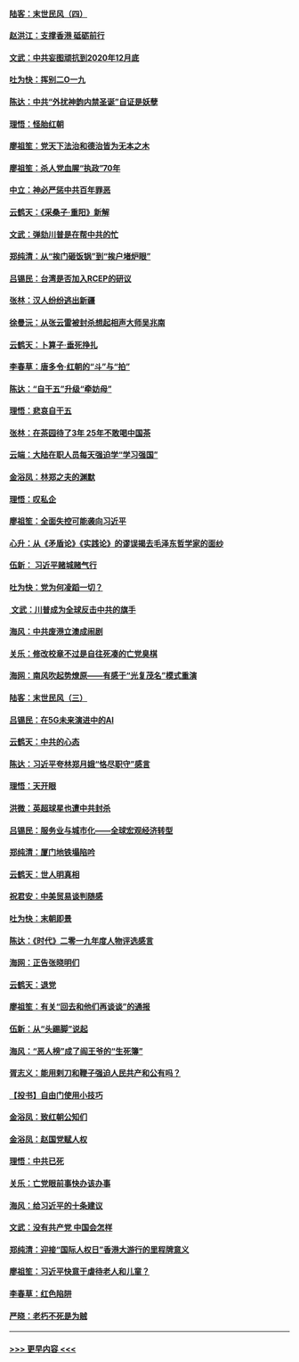#### [陆客：末世民风（四）](../pages/nsc993/n11749203.md?t=12280033) 
#### [赵洪江：支撑香港 砥砺前行](../pages/nsc993/n11748482.md?t=12280033) 
#### [文武：中共妄图顽抗到2020年12月底](../pages/nsc993/n11748446.md?t=12280033) 
#### [吐为快：挥别二O一九](../pages/nsc993/n11748411.md?t=12280033) 
#### [陈达：中共“外扰神韵内禁圣诞”自证是妖孽](../pages/nsc993/n11748226.md?t=12280033) 
#### [理悟：怪胎红朝](../pages/nsc993/n11748206.md?t=12280033) 
#### [廖祖笙：党天下法治和德治皆为无本之木](../pages/nsc993/n11748135.md?t=12280033) 
#### [廖祖笙：杀人党血腥“执政”70年](../pages/nsc993/n11745144.md?t=12280033) 
#### [中立：神必严惩中共百年罪恶](../pages/nsc993/n11744970.md?t=12280033) 
#### [云鹤天：《采桑子‧重阳》新解](../pages/nsc993/n11744948.md?t=12280033) 
#### [文武：弹劾川普是在帮中共的忙](../pages/nsc993/n11744758.md?t=12280033) 
#### [郑纯清：从“挨门砸饭锅”到“挨户堵炉眼”](../pages/nsc993/n11744745.md?t=12280033) 
#### [吕锡民：台湾是否加入RCEP的研议](../pages/nsc993/n11744701.md?t=12280033) 
#### [张林：汉人纷纷逃出新疆](../pages/nsc993/n11743530.md?t=12280033) 
#### [徐曼沅：从张云雷被封杀想起相声大师吴兆南](../pages/nsc993/n11741816.md?t=12280033) 
#### [云鹤天：卜算子‧垂死挣扎](../pages/nsc993/n11739956.md?t=12280033) 
#### [李春草：唐多令‧红朝的“斗”与“拍”](../pages/nsc993/n11739830.md?t=12280033) 
#### [陈达：“自干五”升级“牵妨母”](../pages/nsc993/n11739724.md?t=12280033) 
#### [理悟：悲哀自干五](../pages/nsc993/n11739547.md?t=12280033) 
#### [张林：在茶园待了3年 25年不敢喝中国茶](../pages/nsc993/n11739240.md?t=12280033) 
#### [云端：大陆在职人员每天强迫学“学习强国”](../pages/nsc993/n11738735.md?t=12280033) 
#### [金浴凤：林郑之夫的渊默](../pages/nsc993/n11737735.md?t=12280033) 
#### [理悟：叹私企](../pages/nsc993/n11737715.md?t=12280033) 
#### [廖祖笙：全面失控可能袭向习近平](../pages/nsc993/n11737704.md?t=12280033) 
#### [心升：从《矛盾论》《实践论》的谬误揭去毛泽东哲学家的面纱](../pages/nsc993/n11736962.md?t=12280033) 
#### [伍新： 习近平赌城赌气行](../pages/nsc993/n11736929.md?t=12280033) 
#### [吐为快：党为何凌蹈一切？](../pages/nsc993/n11736915.md?t=12280033) 
#### [ 文武：川普成为全球反击中共的旗手](../pages/nsc993/n11736882.md?t=12280033) 
#### [海风：中共废港立澳成闹剧](../pages/nsc993/n11735857.md?t=12280033) 
#### [关乐：修改校章不过是自往死凑的亡党臭棋](../pages/nsc993/n11735097.md?t=12280033) 
#### [海网：南风吹起势燎原——有感于“光复茂名”模式重演](../pages/nsc993/n11732308.md?t=12280033) 
#### [陆客：末世民风（三）](../pages/nsc993/n11732211.md?t=12280033) 
#### [吕锡民：在5G未来演进中的AI](../pages/nsc993/n11730010.md?t=12280033) 
#### [云鹤天：中共的心态](../pages/nsc993/n11729906.md?t=12280033) 
#### [陈达：习近平夸林郑月娥“恪尽职守”感言](../pages/nsc993/n11729881.md?t=12280033) 
#### [理悟：天开眼](../pages/nsc993/n11729699.md?t=12280033) 
#### [洪微：英超球星也遭中共封杀](../pages/nsc993/n11727243.md?t=12280033) 
#### [吕锡民：服务业与城市化——全球宏观经济转型](../pages/nsc993/n11725845.md?t=12280033) 
#### [郑纯清：厦门地铁塌陷吟](../pages/nsc993/n11725813.md?t=12280033) 
#### [云鹤天：世人明真相](../pages/nsc993/n11725621.md?t=12280033) 
#### [祝君安：中美贸易谈判随感](../pages/nsc993/n11725609.md?t=12280033) 
#### [吐为快：末朝即景](../pages/nsc993/n11723365.md?t=12280033) 
#### [陈达：《时代》二零一九年度人物评选感言](../pages/nsc993/n11723337.md?t=12280033) 
#### [海网：正告张晓明们](../pages/nsc993/n11723228.md?t=12280033) 
#### [云鹤天：退党](../pages/nsc993/n11723056.md?t=12280033) 
#### [廖祖笙：有关“回去和他们再谈谈”的通报](../pages/nsc993/n11722442.md?t=12280033) 
#### [伍新：从“头踢脚”说起](../pages/nsc993/n11722429.md?t=12280033) 
#### [海风：“恶人榜”成了阎王爷的“生死簿”](../pages/nsc993/n11722272.md?t=12280033) 
#### [胥志义：能用剌刀和鞭子强迫人民共产和公有吗？](../pages/nsc993/n11720569.md?t=12280033) 
#### [【投书】自由门使用小技巧](../pages/nsc993/n11720180.md?t=12280033) 
#### [金浴凤：致红朝公知们](../pages/nsc993/n11720563.md?t=12280033) 
#### [金浴凤：赵国党赋人权](../pages/nsc993/n11720533.md?t=12280033) 
#### [理悟：中共已死](../pages/nsc993/n11720233.md?t=12280033) 
#### [关乐：亡党眼前事快办该办事](../pages/nsc993/n11719160.md?t=12280033) 
#### [海风：给习近平的十条建议](../pages/nsc993/n11717616.md?t=12280033) 
#### [文武：没有共产党 中国会怎样](../pages/nsc993/n11717584.md?t=12280033) 
#### [郑纯清：迎接“国际人权日”香港大游行的里程牌意义](../pages/nsc993/n11717417.md?t=12280033) 
#### [廖祖笙：习近平快意于虐待老人和儿童？](../pages/nsc993/n11715313.md?t=12280033) 
#### [李春草：红色陷阱](../pages/nsc993/n11715029.md?t=12280033) 
#### [严晓：老朽不死是为贼](../pages/nsc993/n11712910.md?t=12280033) 

----
#### [ >>> 更早内容 <<< ](../indexes/nsc993-earlier.md)
